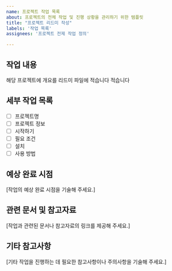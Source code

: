 ```yaml
---
name: 프로젝트 작업 목록
about: 프로젝트의 전체 작업 및 진행 상황을 관리하기 위한 템플릿
title: "프로젝트 리드미 작성"
labels: '작업 목록'
assignees: '프로젝트 전제 작업 정의'

---
```


## 작업 내용
해당 프로젝트에 개요를 리드미 파일에 적습니다 적습니다

## 세부 작업 목록
- [ ] 프로젝트명
- [ ] 프로젝트 정보
- [ ] 시작하기
- [ ] 필요 조건
- [ ] 설치
- [ ] 사용 방법

## 예상 완료 시점
[작업의 예상 완료 시점을 기술해 주세요.]

## 관련 문서 및 참고자료
[작업과 관련된 문서나 참고자료의 링크를 제공해 주세요.]

## 기타 참고사항
[기타 작업을 진행하는 데 필요한 참고사항이나 주의사항을 기술해 주세요.]
